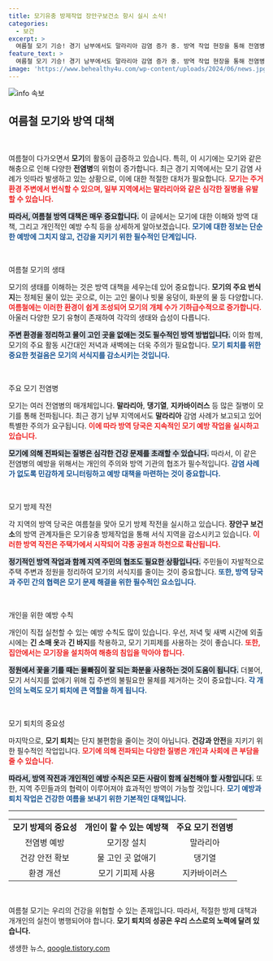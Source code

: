 ```yaml
---
title: 모기유충 방제작업 장안구보건소 항시 실시 소식!
categories:
  - 보건
excerpt: >
  여름철 모기 기승! 경기 남부에서도 말라리아 감염 증가 중. 방역 작업 현장을 통해 전염병 예방의 중요성을 확인하세요! 클릭하여 자세한 내용을 알아보세요!
feature_text: >
  여름철 모기 기승! 경기 남부에서도 말라리아 감염 증가 중. 방역 작업 현장을 통해 전염병 예방의 중요성을 확인하세요! 클릭하여 자세한 내용을 알아보세요!
image: 'https://www.behealthy4u.com/wp-content/uploads/2024/06/news.jpg'
---
```


<p><img src="https://www.behealthy4u.com/wp-content/uploads/2024/06/news.jpg" alt="info 속보" /></p>

<h2 data-ke-size="size26">여름철 모기와 방역 대책</h2>

<p data-ke-size="size16">&nbsp;</p>

<p>여름철이 다가오면서 <b>모기</b>의 활동이 급증하고 있습니다. 특히, 이 시기에는 모기와 같은 해충으로 인해 다양한 <b>전염병</b>의 위험이 증가합니다. 최근 경기 지역에서는 모기 감염 사례가 잇따라 발생하고 있는 상황으로, 이에 대한 적절한 대처가 필요합니다. <b><span style="color: #ee2323;">모기는 주거 환경 주변에서 번식할 수 있으며, 일부 지역에서는 말라리아와 같은 심각한 질병을 유발할 수 있습니다.</span></b></p>

<p><b><span style="background-color: #21538527;">따라서, 여름철 방역 대책은 매우 중요합니다.</span></b> 이 글에서는 모기에 대한 이해와 방역 대책, 그리고 개인적인 예방 수칙 등을 상세하게 알아보겠습니다. <b><span style="color: #1a5490;">모기에 대한 정보는 단순한 예방에 그치지 않고, 건강을 지키기 위한 필수적인 단계입니다.</span></b></p>

<p data-ke-size="size16">&nbsp;</p>

<p>여름철 모기의 생태</p>

<p>모기의 생태를 이해하는 것은 방역 대책을 세우는데 있어 중요합니다. <b>모기의 주요 번식지</b>는 정체된 물이 있는 곳으로, 이는 고인 물이나 빗물 웅덩이, 화분의 물 등 다양합니다. <b><span style="color: #ee2323;">여름철에는 이러한 환경이 쉽게 조성되어 모기의 개체 수가 기하급수적으로 증가합니다.</span></b> 아울러 다양한 모기 유형이 존재하여 각각의 생태와 습성이 다릅니다. </p>

<p><b><span style="background-color: #21538527;">주변 환경을 정리하고 물이 고인 곳을 없애는 것도 필수적인 방역 방법입니다.</span></b> 이와 함께, 모기의 주요 활동 시간대인 저녁과 새벽에는 더욱 주의가 필요합니다. <b><span style="color: #1a5490;">모기 퇴치를 위한 중요한 첫걸음은 모기의 서식지를 감소시키는 것입니다.</span></b></p>

<p data-ke-size="size16">&nbsp;</p>

<p>주요 모기 전염병</p>

<p>모기는 여러 전염병의 매개체입니다. <b>말라리아</b>, <b>댕기열</b>, <b>지카바이러스</b> 등 많은 질병이 모기를 통해 전파됩니다. 최근 경기 남부 지역에서도 <b>말라리아</b> 감염 사례가 보고되고 있어 특별한 주의가 요구됩니다. <b><span style="color: #ee2323;">이에 따라 방역 당국은 지속적인 모기 예방 작업을 실시하고 있습니다.</span></b> </p>

<p><b><span style="background-color: #21538527;">모기에 의해 전파되는 질병은 심각한 건강 문제를 초래할 수 있습니다.</span></b> 따라서, 이 같은 전염병의 예방을 위해서는 개인의 주의와 방역 기관의 협조가 필수적입니다. <b><span style="color: #1a5490;">감염 사례가 없도록 민감하게 모니터링하고 예방 대책을 마련하는 것이 중요합니다.</span></b></p>

<p data-ke-size="size16">&nbsp;</p>

<p>모기 방제 작전</p>

<p>각 지역의 방역 당국은 여름철을 맞아 모기 방제 작전을 실시하고 있습니다. <b>장안구 보건소</b>의 방역 관계자들은 모기유충 방제작업을 통해 서식 지역을 감소시키고 있습니다. <b><span style="color: #ee2323;">이러한 방역 작전은 주택가에서 시작되어 각종 공원과 하천으로 확산됩니다.</span></b> </p>

<p><b><span style="background-color: #21538527;">정기적인 방역 작업과 함께 지역 주민의 협조도 필요한 상황입니다.</span></b> 주민들이 자발적으로 주택 주변과 정원을 정리하여 모기의 서식지를 줄이는 것이 중요합니다. <b><span style="color: #1a5490;">또한, 방역 당국과 주민 간의 협력은 모기 문제 해결을 위한 필수적인 요소입니다.</span></b></p>

<p data-ke-size="size16">&nbsp;</p>

<p>개인을 위한 예방 수칙</p>

<p>개인이 직접 실천할 수 있는 예방 수칙도 많이 있습니다. 우선, 저녁 및 새벽 시간에 외출 시에는 <b>긴 소매 옷</b>과 <b>긴 바지</b>를 착용하고, 모기 기피제를 사용하는 것이 좋습니다. <b><span style="color: #ee2323;">또한, 집안에서는 모기장을 설치하여 해충의 침입을 막아야 합니다.</span></b> </p>

<p><b><span style="background-color: #21538527;">정원에서 꽃을 기를 때는 물빠짐이 잘 되는 화분을 사용하는 것이 도움이 됩니다.</span></b> 더불어, 모기 서식지를 없애기 위해 집 주변의 불필요한 물체를 제거하는 것이 중요합니다. <b><span style="color: #1a5490;">각 개인의 노력도 모기 퇴치에 큰 역할을 하게 됩니다.</span></b></p>

<p data-ke-size="size16">&nbsp;</p>

<p>모기 퇴치의 중요성</p>

<p>마지막으로, <b>모기 퇴치</b>는 단지 불편함을 줄이는 것이 아닙니다. <b>건강과 안전</b>을 지키기 위한 필수적인 작업입니다. <b><span style="color: #ee2323;">모기에 의해 전파되는 다양한 질병은 개인과 사회에 큰 부담을 줄 수 있습니다.</span></b> </p>

<p><b><span style="background-color: #21538527;">따라서, 방역 작전과 개인적인 예방 수칙은 모든 사람이 함께 실천해야 할 사항입니다.</span></b> 또한, 지역 주민들과의 협력이 이루어져야 효과적인 방역이 가능할 것입니다. <b><span style="color: #1a5490;">모기 예방과 퇴치 작업은 건강한 여름을 보내기 위한 기본적인 대책입니다.</span></b></p>

<hr />

<table style="width: 100%; border-collapse: collapse;">
  <tr>
      <td style="text-align: center; height: 17px;"><b>모기 방제의 중요성</b></td>
      <td style="text-align: center; height: 17px;"><b>개인이 할 수 있는 예방책</b></td>
      <td style="text-align: center; height: 17px;"><b>주요 모기 전염병</b></td>
  </tr>
  <tr>
      <td style="text-align: center; height: 17px;">전염병 예방</td>
      <td style="text-align: center; height: 17px;">모기장 설치</td>
      <td style="text-align: center; height: 17px;">말라리아</td>
  </tr>
  <tr>
      <td style="text-align: center; height: 17px;">건강 안전 확보</td>
      <td style="text-align: center; height: 17px;">물 고인 곳 없애기</td>
      <td style="text-align: center; height: 17px;">댕기열</td>
  </tr>
  <tr>
      <td style="text-align: center; height: 17px;">환경 개선</td>
      <td style="text-align: center; height: 17px;">모기 기피제 사용</td>
      <td style="text-align: center; height: 17px;">지카바이러스</td>
  </tr>
</table>

<p data-ke-size="size16">&nbsp;</p> 

<p>여름철 모기는 우리의 건강을 위협할 수 있는 존재입니다. 따라서, 적절한 방제 대책과 개개인의 실천이 병행되어야 합니다. <b>모기 퇴치의 성공은 우리 스스로의 노력에 달려 있습니다.</b></p>
생생한 뉴스, <a href="https://qoogle.tistory.com" rel="dofollow">qoogle.tistory.com</a>


